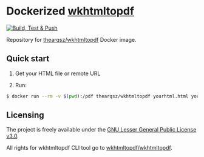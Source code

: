 # Dockerized [wkhtmltopdf](https://wkhtmltopdf.org/)

[![Build, Test & Push](https://github.com/TheArqsz/wkhtmltopdf/actions/workflows/build-test-push.yml/badge.svg?branch=main)](https://github.com/TheArqsz/wkhtmltopdf/actions/workflows/build-test-push.yml)

Repository for [thearqsz/wkhtmltopdf](https://hub.docker.com/r/thearqsz/wkhtmltopdf) Docker image.

## Quick start

1. Get your HTML file or remote URL

2. Run:

``` bash
$ docker run --rm -v $(pwd):/pdf thearqsz/wkhtmltopdf yourhtml.html yourpdf.pdf
```

## Licensing

The project is freely available under the [GNU Lesser General Public License v3.0](LICENSE.md).

All rights for wkhtmltopdf CLI tool go to [wkhtmltopdf/wkhtmltopdf](https://github.com/wkhtmltopdf/wkhtmltopdf).